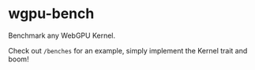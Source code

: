 # wgpu-bench

Benchmark any WebGPU Kernel.

Check out `/benches` for an example, simply implement the Kernel trait and boom!
